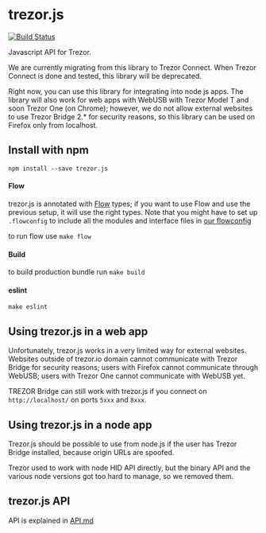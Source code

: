 
trezor.js
=========

[![Build Status](https://travis-ci.org/trezor/trezor.js.svg?branch=master)](https://travis-ci.org/trezor/trezor.js)

Javascript API for Trezor.

We are currently migrating from this library to Trezor Connect. When Trezor Connect is done and tested, this library will be deprecated.

Right now, you can use this library for integrating into node js apps. The library will also work for web apps with WebUSB with Trezor Model T and soon Trezor One (on Chrome); however, we do not allow external websites to use Trezor Bridge 2.* for security reasons, so this library can be used on Firefox only from localhost.

Install with npm
-----

`npm install --save trezor.js`

#### Flow
trezor.js is annotated with [Flow](https://github.com/facebook/flow) types; if you want to use Flow and use the previous setup, it will use the right types. Note that you might have to set up `.flowconfig` to include all the modules and interface files in [our flowconfig](https://github.com/trezor/trezor.js/blob/master/lib/.flowconfig)

to run flow use `make flow` 

#### Build 
to build production bundle run `make build`

#### eslint
`make eslint`

Using trezor.js in a web app
----
Unfortunately, trezor.js works in a very limited way for external websites. Websites outside of trezor.io domain cannot communicate with Trezor Bridge for security reasons; users with Firefox cannot communicate through WebUSB; users with Trezor One cannot communicate with WebUSB yet.

TREZOR Bridge can still work with trezor.js if you connect on `http://localhost/` on ports `5xxx` and `8xxx`. 

Using trezor.js in a node app
----
Trezor.js should be possible to use from node.js if the user has Trezor Bridge installed, because origin URLs are spoofed.

Trezor used to work with node HID API directly, but the binary API and the various node versions got too hard to manage, so we removed them.

trezor.js API
-----

API is explained in [API.md](https://github.com/trezor/trezor.js/blob/master/API.md)
